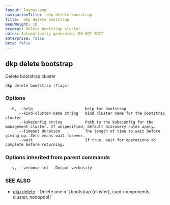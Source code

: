 ```yaml
---
layout: layout.pug
navigationTitle:  dkp delete bootstrap
title:  dkp delete bootstrap
menuWeight: 10
excerpt: Delete bootstrap cluster
notes: Automatically generated, DO NOT EDIT
enterprise: false
beta: false
---
```

<!-- vale off -->
<!-- markdownlint-disable -->

## dkp delete bootstrap

Delete bootstrap cluster

```
dkp delete bootstrap [flags]
```

### Options

```
  -h, --help                       help for bootstrap
      --kind-cluster-name string   Kind cluster name for the bootstrap cluster
      --kubeconfig string          Path to the kubeconfig for the management cluster. If unspecified, default discovery rules apply.
      --timeout duration           The length of time to wait before giving up. Zero means wait forever.
      --wait                       If true, wait for operations to complete before returning.
```

### Options inherited from parent commands

```
  -v, --verbose int   Output verbosity
```

### SEE ALSO

* [dkp delete](/dkp/kommander/2.2/cli/dkp/delete/)	 - Delete one of [bootstrap (cluster), capi-components, cluster, nodepool]

